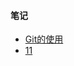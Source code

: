 <h4><b>笔记</b></h4>
<ul>
  <li><a href="http://www.jianshu.com/p/6ae3697a7c93">Git的使用</a></li>
  <li><a href="https://github.com/ShaunChou/typeScript/blob/master/image/1.jpg">11</li>
</ul>

